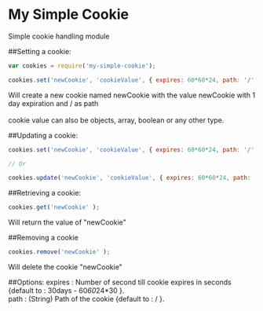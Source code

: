 My Simple Cookie
================

Simple cookie handling module<br>

##Setting a cookie:
```javascript
var cookies = require('my-simple-cookie');

cookies.set('newCookie', 'cookieValue', { expires: 60*60*24, path: '/' } );

```
Will create a new cookie named newCookie with the value newCookie with 1 day expiration and / as path<br><br>
cookie value can also be objects, array, boolean or any other type.


##Updating a cookie:
```javascript
cookies.set('newCookie', 'cookieValue', { expires: 60*60*24, path: '/' } );

// Or

cookies.update('newCookie', 'cookieValue', { expires: 60*60*24, path: '/' } );
```

##Retrieving a cookie:
```javascript
cookies.get('newCookie' );
```
Will return the value of "newCookie" <br>

##Removing a cookie
```javascript
cookies.remove('newCookie' );
```
Will delete the cookie "newCookie" <br>


##Options:
expires : Number of second till cookie expires in seconds {default to : 30days - 60*60*24*30 }.<br>
path : (String) Path of the cookie {default to : / }.<br>
 


